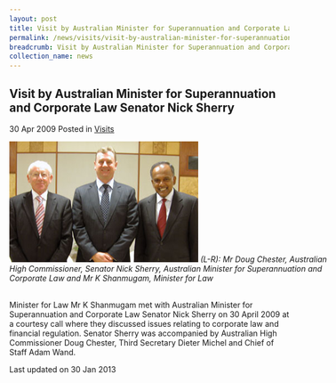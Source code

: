 ```yaml
---
layout: post
title: Visit by Australian Minister for Superannuation and Corporate Law Senator Nick Sherry
permalink: /news/visits/visit-by-australian-minister-for-superannuation-and-corporate-law-senator-nick-sherry/
breadcrumb: Visit by Australian Minister for Superannuation and Corporate Law Senator Nick Sherry
collection_name: news
---
```


<style>
.image {width: 600px;}
.image img {max-width: 100%;}
</style>

Visit by Australian Minister for Superannuation and Corporate Law Senator Nick Sherry
---

30 Apr 2009 Posted in [Visits](/news/visits/)

<div class="image">
  <img src="/images/visit-by-australian-minister.jpg/">
  <i>(L-R): Mr Doug Chester, Australian High Commissioner, Senator Nick Sherry, Australian Minister for Superannuation and Corporate Law and Mr K Shanmugam, Minister for Law</i>
</div><br>

Minister for Law Mr K Shanmugam met with Australian Minister for Superannuation and Corporate Law Senator Nick Sherry on 30 April 2009 at a courtesy call where they discussed issues relating to corporate law and financial regulation. Senator Sherry was accompanied by Australian High Commissioner Doug Chester, Third Secretary Dieter Michel and Chief of Staff Adam Wand. 

<p class="right-side-updated">Last updated on 30 Jan 2013</p>
